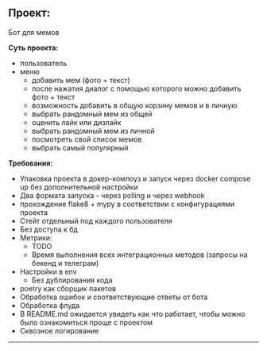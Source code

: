 ## Проект:

Бот для мемов

**Суть проекта:**
- пользователь 
- меню
  - добавить мем (фото + текст) 
  - после нажатия диалог с помощью которого можно добавить фото + текст
  - возможность добавить в общую корзину мемов и в личную
  - выбрать рандомный мем из общей
  - оценить лайк или дизлайк
  - выбрать рандомный мем из личной
  - посмотреть свой список мемов
  - выбрать самый популярный

**Требования:**

- Упаковка проекта в докер-компоуз и запуск через docker compose up без дополнительной настройки
- Два формата запуска - через polling и через webhook
- прохождение flake8 + mypy в соответствии с конфигурациями проекта
- Стейт отдельный под каждого пользователя
- Без доступа к бд
- Метрики: 
  - TODO
  - Время выполнения всех интеграционных методов (запросы на бекенд и телеграм)
- Настройки в env
  - Без дублирования кода
- poetry как сборщик пакетов
- Обработка ошибок и соответствующие ответы от бота
- Обработка флуда
- В README.md ожидается увидеть как что работает, чтобы можно было ознакомиться проще с проектом
- Сквозное логирование

---